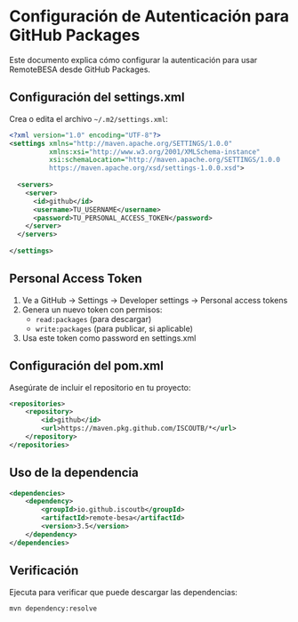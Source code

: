 # Configuración de Autenticación para GitHub Packages

Este documento explica cómo configurar la autenticación para usar RemoteBESA desde GitHub Packages.

## Configuración del settings.xml

Crea o edita el archivo `~/.m2/settings.xml`:

```xml
<?xml version="1.0" encoding="UTF-8"?>
<settings xmlns="http://maven.apache.org/SETTINGS/1.0.0"
          xmlns:xsi="http://www.w3.org/2001/XMLSchema-instance"
          xsi:schemaLocation="http://maven.apache.org/SETTINGS/1.0.0 
          https://maven.apache.org/xsd/settings-1.0.0.xsd">
  
  <servers>
    <server>
      <id>github</id>
      <username>TU_USERNAME</username>
      <password>TU_PERSONAL_ACCESS_TOKEN</password>
    </server>
  </servers>
  
</settings>
```

## Personal Access Token

1. Ve a GitHub → Settings → Developer settings → Personal access tokens
2. Genera un nuevo token con permisos:
   - `read:packages` (para descargar)
   - `write:packages` (para publicar, si aplicable)
3. Usa este token como password en settings.xml

## Configuración del pom.xml

Asegúrate de incluir el repositorio en tu proyecto:

```xml
<repositories>
    <repository>
        <id>github</id>
        <url>https://maven.pkg.github.com/ISCOUTB/*</url>
    </repository>
</repositories>
```

## Uso de la dependencia

```xml
<dependencies>
    <dependency>
        <groupId>io.github.iscoutb</groupId>
        <artifactId>remote-besa</artifactId>
        <version>3.5</version>
    </dependency>
</dependencies>
```

## Verificación

Ejecuta para verificar que puede descargar las dependencias:

```bash
mvn dependency:resolve
```
